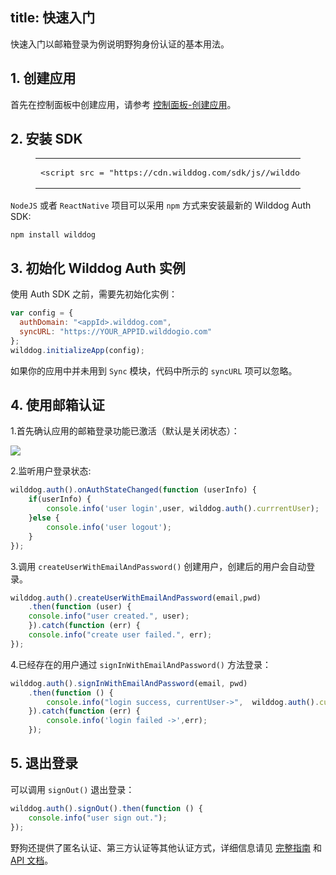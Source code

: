 
title: 快速入门
---

快速入门以邮箱登录为例说明野狗身份认证的基本用法。

## 1. 创建应用

首先在控制面板中创建应用，请参考 [控制面板-创建应用](/console/creat.html)。

## 2. 安装 SDK

<figure class="highlight html"><table><tbody><tr><td class="code"><pre><div class="line"><span class="comment"><!-- Wilddog Auth SDK --></span></div><div class="line"><span class="tag"><<span class="name">script</span> <span class="attr">src</span> = <span class="string">&quot;<span>htt</span>ps://cdn.wilddog.com/sdk/js/<span class="js-version"></span>/wilddog-auth.js&quot;</span>></span><span class="undefined"></span><span class="tag"></<span class="name">script</span>></span></div></pre></td></tr></tbody></table></figure>

`NodeJS` 或者 `ReactNative` 项目可以采用 `npm` 方式来安装最新的 Wilddog Auth SDK:

```
npm install wilddog
```

## 3. 初始化 Wilddog Auth 实例

使用 Auth SDK 之前，需要先初始化实例：

```javascript
var config = {
  authDomain: "<appId>.wilddog.com",
  syncURL: "https://YOUR_APPID.wilddogio.com" 
};
wilddog.initializeApp(config);
```

如果你的应用中并未用到 `Sync` 模块，代码中所示的 `syncURL` 项可以忽略。
## 4. 使用邮箱认证

1.首先确认应用的邮箱登录功能已激活（默认是关闭状态）：

![](/images/openemail.png)

2.监听用户登录状态:

```js
wilddog.auth().onAuthStateChanged(function (userInfo) {
    if(userInfo) {
	    console.info('user login',user, wilddog.auth().currrentUser);
    }else {
	    console.info('user logout');
    }
});
```
3.调用 `createUserWithEmailAndPassword()` 创建用户，创建后的用户会自动登录。

```js
wilddog.auth().createUserWithEmailAndPassword(email,pwd)
	.then(function (user) {
    console.info("user created.", user);
	}).catch(function (err) {
    console.info("create user failed.", err);
});
```
4.已经存在的用户通过 `signInWithEmailAndPassword()` 方法登录：

```js
wilddog.auth().signInWithEmailAndPassword(email, pwd)
    .then(function () {
        console.info("login success, currentUser->",  wilddog.auth().currentUser);
    }).catch(function (err) {
        console.info('login failed ->',err);
    });
```

## 5. 退出登录

可以调用 `signOut()` 退出登录：

```js
wilddog.auth().signOut().then(function () {
    console.info("user sign out.");
});
```



野狗还提供了匿名认证、第三方认证等其他认证方式，详细信息请见 [完整指南](/guide/auth/core/concept.html) 和  [API 文档](/api/auth/web.html)。